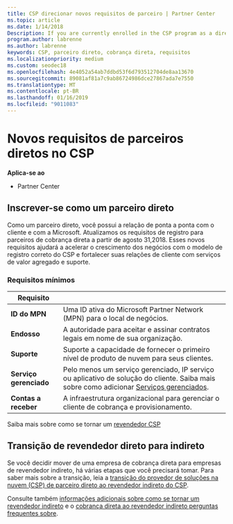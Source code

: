 ```yaml
---
title: CSP direcionar novos requisitos de parceiro | Partner Center
ms.topic: article
ms.date: 1/14/2018
Description: If you are currently enrolled in the CSP program as a direct partner, you should prepare to meet these updated support and services requirements.
program.author: labrenne
ms.author: labrenne
keywords: CSP, parceiro direto, cobrança direta, requisitos
ms.localizationpriority: medium
ms.custom: seodec18
ms.openlocfilehash: 4e4052a54ab7ddbd53f6d793512704de8aa13670
ms.sourcegitcommit: 89081af81a7c9ab86724986dce27867ada7e7550
ms.translationtype: MT
ms.contentlocale: pt-BR
ms.lasthandoff: 01/16/2019
ms.locfileid: "9011083"
---
```

# <a name="csp-direct-partner-new-requirements"></a>Novos requisitos de parceiros diretos no CSP

**Aplica-se ao**

- Partner Center

## <a name="enroll-as-a-direct-partner"></a>Inscrever-se como um parceiro direto

Como um parceiro direto, você possui a relação de ponta a ponta com o cliente e com a Microsoft. Atualizamos os requisitos de registro para parceiros de cobrança direta a partir de agosto 31,2018. Esses novos requisitos ajudará a acelerar o crescimento dos negócios com o modelo de registro correto do CSP e fortalecer suas relações de cliente com serviços de valor agregado e suporte. 

### <a name="minimum-requirements"></a>Requisitos mínimos

|**Requisito**|                             |
|--------------------------------|--------------------------------------------------------------|
|**ID do MPN**   |Uma ID ativa do Microsoft Partner Network (MPN) para o local de negócios.   |
|**Endosso**   |A autoridade para aceitar e assinar contratos legais em nome de sua organização.|
|**Suporte**   |Suporte a capacidade de fornecer o primeiro nível de produto de nuvem para seus clientes.|
|**Serviço gerenciado**   |Pelo menos um serviço gerenciado, IP serviço ou aplicativo de solução do cliente. Saiba mais sobre como adicionar [Serviços gerenciados](https://partner.microsoft.com/en-US/business-opportunities/managed-services-provider).|
|**Contas a receber** |A infraestrutura organizacional para gerenciar o cliente de cobrança e provisionamento. 

Saiba mais sobre como se tornar um [revendedor CSP](https://partner.microsoft.com/cloud-solution-provider)

## <a name="transition-from-direct-to-indirect-reseller"></a>Transição de revendedor direto para indireto

Se você decidir mover de uma empresa de cobrança direta para empresas de revendedor indireto, há várias etapas que você precisará tomar. Para saber mais sobre a transição, leia a [transição do provedor de soluções na nuvem (CSP) de parceiro direto ao revendedor indireto do CSP](transition-direct-to-indirect.md). 

Consulte também [informações adicionais sobre como se tornar um revendedor indireto](https://assetsprod.microsoft.com/csp-directbill-to-indirect-transition.pdf) e o [cobrança direta ao revendedor indireto perguntas frequentes sobre](http://assetsprod.microsoft.com/mpn/direct-bill-partner-faq.pdf).